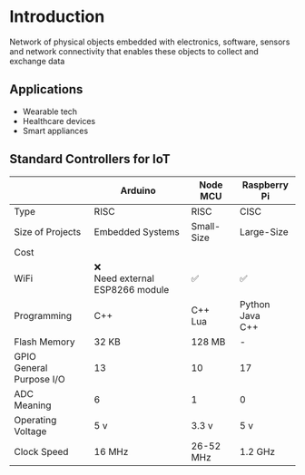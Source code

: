 # Introduction

Network of physical objects embedded with electronics, software, sensors and network connectivity that enables these objects to collect and exchange data

## Applications

- Wearable tech
- Healthcare devices
- Smart appliances

## Standard Controllers for IoT

|                               | Arduino                             | Node MCU     | Raspberry Pi              |
| ----------------------------- | ----------------------------------- | ------------ | ------------------------- |
| Type                          | RISC                                | RISC         | CISC                      |
| Size of Projects              | Embedded Systems                    | Small-Size   | Large-Size                |
| Cost                          |                                     |              |                           |
| WiFi                          | ❌<br />Need external ESP8266 module | ✅            | ✅                         |
| Programming                   | C++                                 | C++<br />Lua | Python<br />Java<br />C++ |
| Flash Memory                  | 32 KB                               | 128 MB       | -                         |
| GPIO<br />General Purpose I/O | 13                                  | 10           | 17                        |
| ADC<br />Meaning              | 6                                   | 1            | 0                         |
| Operating Voltage             | 5 v                                 | 3.3 v        | 5 v                       |
| Clock Speed                   | 16 MHz                              | 26-52 MHz    | 1.2 GHz                   |

